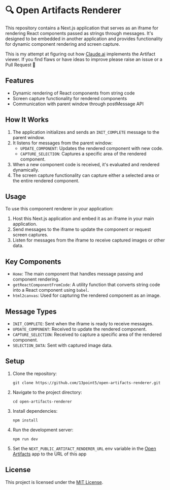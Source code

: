 # 🔍 Open Artifacts Renderer

This repository contains a Next.js application that serves as an iframe for rendering React components passed as strings through messages. It's designed to be embedded in another application and provides functionality for dynamic component rendering and screen capture.

This is my attempt at figuring out how [Claude.ai](https://claude.ai) implements the Artifact viewer. If you find flaws or have ideas to improve please raise an issue or a Pull Request 🙏

## Features

- Dynamic rendering of React components from string code
- Screen capture functionality for rendered components
- Communication with parent window through postMessage API

## How It Works

1. The application initializes and sends an `INIT_COMPLETE` message to the parent window.
2. It listens for messages from the parent window:
   - `UPDATE_COMPONENT`: Updates the rendered component with new code.
   - `CAPTURE_SELECTION`: Captures a specific area of the rendered component.
3. When a new component code is received, it's evaluated and rendered dynamically.
4. The screen capture functionality can capture either a selected area or the entire rendered component.

## Usage

To use this component renderer in your application:

1. Host this Next.js application and embed it as an iframe in your main application.
2. Send messages to the iframe to update the component or request screen captures.
3. Listen for messages from the iframe to receive captured images or other data.

## Key Components

- `Home`: The main component that handles message passing and component rendering.
- `getReactComponentFromCode`: A utility function that converts string code into a React component using `babel`.
- `html2canvas`: Used for capturing the rendered component as an image.

## Message Types

- `INIT_COMPLETE`: Sent when the iframe is ready to receive messages.
- `UPDATE_COMPONENT`: Received to update the rendered component.
- `CAPTURE_SELECTION`: Received to capture a specific area of the rendered component.
- `SELECTION_DATA`: Sent with captured image data.

## Setup

1. Clone the repository:

   ```
   git clone https://github.com/13point5/open-artifacts-renderer.git
   ```

2. Navigate to the project directory:

   ```
   cd open-artifacts-renderer
   ```

3. Install dependencies:

   ```
   npm install
   ```

4. Run the development server:

   ```
   npm run dev
   ```

5. Set the `NEXT_PUBLIC_ARTIFACT_RENDERER_URL` env variable in the [Open Artifacts](https://github.com/13point5/open-artifacts) app to the URL of this app

## License

This project is licensed under the [MIT License](LICENSE).
